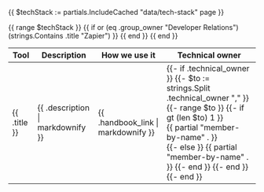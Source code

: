 {{ $techStack := partials.IncludeCached "data/tech-stack" page }}

<table>
    <thead>
      <tr>
        <th>Tool</th>
        <th>Description</th>
        <th>How we use it</th>
        <th>Technical owner</th>
      </tr>
    </thead>
    <tbody>
    {{ range $techStack }}
     {{ if or (eq .group_owner "Developer Relations") (strings.Contains .title "Zapier") }}
        <tr>
            <td>{{ .title }}</td>
            <td>{{ .description | markdownify }}</td>
            <td>{{ .handbook_link | markdownify }}</td>
            <td>{{- if .technical_owner }}
                {{- $to := strings.Split .technical_owner "," }}
                {{- range  $to }}
                    {{- if gt (len $to) 1 }}
                        <div class="mb-2">{{ partial "member-by-name" . }}</div>
                    {{- else }}
                        {{ partial "member-by-name" . }}
                    {{- end }}
                {{- end }}
              {{- end }}</td>
        </tr>
        {{ end }}
    {{ end }}
    </tbody>
</table>
